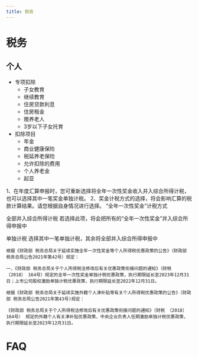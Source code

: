 ```yaml
---
title: 税务
---
```


# 税务

## 个人

- 专项扣除
  - 子女教育
  - 继续教育
  - 住房贷款利息
  - 住房租金
  - 赡养老人
  - 3岁以下子女托育
- 扣除项目
  - 年金
  - 商业健康保险
  - 税延养老保险
  - 允许扣除的费用
  - 个人养老金
  - 起亚

1、在年度汇算申报时，您可重新选择将全年一次性奖金收入并入综合所得计税，也可以选择其中一笔奖金单独计税。
2、奖金计税方式的选择，将会影响汇算的税款计算结果。请您根据自身情况进行选择。
“全年一次性奖金”计税方式

全部并入综合所得计税
若选择此项，将会把所有的“全年一次性奖金”并入综合所得申报中

单独计税
选择其中一笔单独计税，其余将全部并入综合所得申报中

```
根据《财政部 税务总局关于延续实施全年一次性奖金等个人所得税优惠政策的公告》（财政部 税务总局公告2021年第42号）规定：

一、《财政部 税务总局关于个人所得税法修改后有关优惠政策衔接问题的通知》（财税 〔2018〕 164号）规定的全年一次性奖金单独计税优惠政策，执行期限延长至2023年12月31日；上市公司股权激励单独计税优惠政策，执行期限延长至2022年12月31日。

根据《财政部 税务总局关于延续实施外籍个人津补贴等有关个人所得税优惠政策的公告》（财政部 税务总局公告2021年第43号)规定：

《财政部 税务总局关于个人所得税法修改后有关优惠政策衔接问题的通知》（财税 〔2018〕 164号） 规定的外籍个人有关津补贴优惠政策、中央企业负责人任期激励单独计税优惠政策，执行期限延长至2023年12月31日。
```

# FAQ

